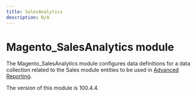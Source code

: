 ```yaml
---
title: SalesAnalytics
description: N/A
---
```


# Magento_SalesAnalytics module

The Magento_SalesAnalytics module configures data definitions for a data collection related to the Sales module entities to be used in [Advanced Reporting](https://developer.adobe.com/commerce/php/development/advanced-reporting/modules/).

<InlineAlert slots="text" />
The version of this module is 100.4.4.

